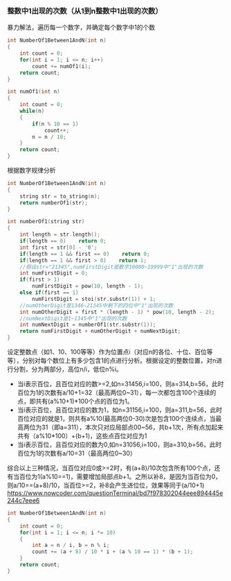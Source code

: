 ### 整数中1出现的次数（从1到n整数中1出现的次数）

暴力解法，遍历每一个数字，并确定每个数字中1的个数
```cpp
int NumberOf1Between1AndN(int n)
{
    int count = 0;
    for(int i = 1; i <= n; i++)
        count += numOf1(i);
    return count;
}

int numOf1(int n)
{
    int count = 0;
    while(n)
    {
        if(n % 10 == 1)
            count++;
        n = n / 10;
    }
    return count;
}
```

根据数字规律分析
```cpp
int NumberOf1Between1AndN(int n)
{
    string str = to_string(n);
    return numberOf1(str);
}

int numberOf1(string str)
{
    int length = str.length();
    if(length == 0)    return 0;
    int first = str[0] - '0';
    if(length == 1 && first == 0)    return 0;
    if(length == 1 && first > 0)    return 1;
    //假设str="21345",numFirstDigit是数字10000~19999中"1"出现的次数
    int numFirstDigit = 0;
    if(first > 1)
        numFirstDigit = pow(10, length - 1);
    else if(first == 1)
        numFirstDigit = stoi(str.substr(1)) + 1;
    //numOtherDigit是1346~21345中剩下的四位中"1"出现的次数
    int numOtherDigit = first * (length - 1) * pow(10, length - 2);
    //numNextDigit是1~1345中"1"出现的次数
    int numNextDigit = numberOf1(str.substr(1));
    return numFirstDigit + numOtherDigit + numNextDigit;
}
```

设定整数点（如1、10、100等等）作为位置点i（对应n的各位、十位、百位等等），分别对每个数位上有多少包含1的点进行分析。根据设定的整数位置，对n进行分割，分为两部分，高位n/i，低位n%i。
- 当i表示百位，且百位对应的数>=2,如n=31456,i=100，则a=314,b=56，此时百位为1的次数有a/10+1=32（最高两位0~31），每一次都包含100个连续的点，即共有(a%10+1)*100个点的百位为1。
- 当i表示百位，且百位对应的数为1，如n=31156,i=100，则a=311,b=56，此时百位对应的就是1，则共有a%10(最高两位0-30)次是包含100个连续点，当最高两位为31（即a=311），本次只对应局部点00~56，共b+1次，所有点加起来共有（a%10*100）+(b+1)，这些点百位对应为1
- 当i表示百位，且百位对应的数为0,如n=31056,i=100，则a=310,b=56，此时百位为1的次数有a/10=31（最高两位0~30）

综合以上三种情况，当百位对应0或>=2时，有(a+8)/10次包含所有100个点，还有当百位为1(a%10==1)，需要增加局部点b+1。之所以补8，是因为当百位为0，则a/10==(a+8)/10，当百位>=2，补8会产生进位位，效果等同于(a/10+1)
https://www.nowcoder.com/questionTerminal/bd7f978302044eee894445e244c7eee6

```cpp
int NumberOf1Between1AndN(int n)
{
    int count = 0;
    for(int i = 1; i <= n; i *= 10)
    {
        int a = n / i, b = n % i;
        count += (a + 8) / 10 * i + (a % 10 == 1) * (b + 1);
    }
    return count;
}
```

